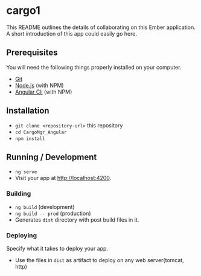 # cargo1

This README outlines the details of collaborating on this Ember application.
A short introduction of this app could easily go here.

## Prerequisites

You will need the following things properly installed on your computer.

* [Git](https://git-scm.com/)
* [Node.js](https://nodejs.org/) (with NPM)
* [Angular Cli](https://angular.io/) (with NPM)

## Installation

* `git clone <repository-url>` this repository
* `cd CargoMgr_Angular`
* `npm install`


## Running / Development

* `ng serve`
* Visit your app at [http://localhost:4200](http://localhost:4200).



### Building

* `ng build` (development)
* `ng build -- prod` (production)
* Generates `dist` directory with post build files in it.

### Deploying

Specify what it takes to deploy your app.
* Use the files in `dist` as artifact to deploy on any web server(tomcat, http)
